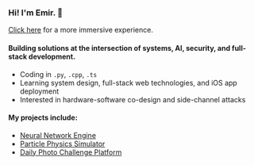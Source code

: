 ### Hi! I'm Emir. 👋

[Click here](https://github.com/emirdur/emirdur/blob/main/README-fun.md) for a more immersive experience.

#### Building solutions at the intersection of systems, AI, security, and full-stack development.

- Coding in `.py`, `.cpp`, `.ts`
- Learning system design, full-stack web technologies, and iOS app deployment
- Interested in hardware-software co-design and side-channel attacks

#### My projects include:

- [Neural Network Engine](https://github.com/emirdur/abovo)
- [Particle Physics Simulator](https://github.com/emirdur/NBodySim)
- [Daily Photo Challenge Platform](https://github.com/emirdur/seekitnu)
